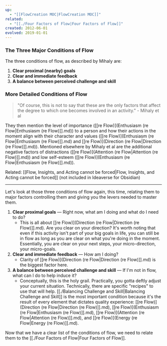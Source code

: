 ```yaml
---
up:
  - "[[FlowCreation MOC|FlowCreation MOC]]"
related:
  - "[[./Four Factors of Flow|Four Factors of Flow]]"
created: 2012-06-01
evolved: 2019-01-01
---
```


### The Three Major Conditions of Flow
The three conditions of flow, as described by Mihaly are:

1. **Clear proximal (nearby) goals**
2. **Clear and immediate feedback**
3. **A balance between perceived challenge and skill**

### More Detailed Conditions of Flow
> "Of course, this is not to say that these are the only factors that affect the degree to which one becomes involved in an activity." - Mihaly et al

They then mention the level of importance ([[re Flow)](Enthusiasm (re Flow|Enthusiasm (re Flow)]].md)) to a person and how their actions in the moment align with their character and values ([[re Flow)](Enthusiasm (re Flow|Enthusiasm (re Flow)]].md) and [[re Flow)](Direction (re Flow|Direction (re Flow)]].md)). Mentioned elsewhere by Mihaly et al are the additional negative factors of distractions ([[re Flow)](Attention (re Flow|Attention (re Flow)]].md)) and low self-esteem ([[re Flow)](Enthusiasm (re Flow|Enthusiasm (re Flow)]].md)).

Related: [[Flow, Insights, and Acting cannot be forced|Flow, Insights, and Acting cannot be forced]] (not included in Ideaverse for Obsidian)

---
Let's look at those three conditions of flow again, this time, relating them to major factors controlling them and giving you the levers needed to master them.

1. **Clear proximal goals** — Right now, what am I doing and what do I need to do?
   - This is all about [[re Flow)](Direction (re Flow|Direction (re Flow)]].md). Are you clear on your direction? It's worth noting that even if this activity isn't part of your big goals in life, you can still be in flow as long as you are clear on what you're doing in the moment. Essentially, you are clear on your next steps, your micro-direction, your micro-goals.
2. **Clear and immediate feedback** — How am I doing?
   - Clarity of [[re Flow)](Direction (re Flow|Direction (re Flow)]].md) is the biggest factor here.
3. **A balance between perceived challenge and skill** — If I'm not in flow, what can I do to help induce it?  
   - Conceptually, this is the holy grail. Practically, you gotta deftly adjust your current situation. Technically, there are specific "recipes" to use that will help. [[./Balancing Challenge and Skill|Balancing Challenge and Skill]] is the most important condition because it's the result of every element that dictates quality experience: [[re Flow)](Direction (re Flow|Direction (re Flow)]].md), [[re Flow)](Enthusiasm (re Flow|Enthusiasm (re Flow)]].md), [[re Flow)](Attention (re Flow|Attention (re Flow)]].md), and [[re Flow)](Energy (re Flow|Energy (re Flow)]].md). 

Now that we have a clear list of the conditions of flow, we need to relate them to the [[./Four Factors of Flow|Four Factors of Flow]]. 
